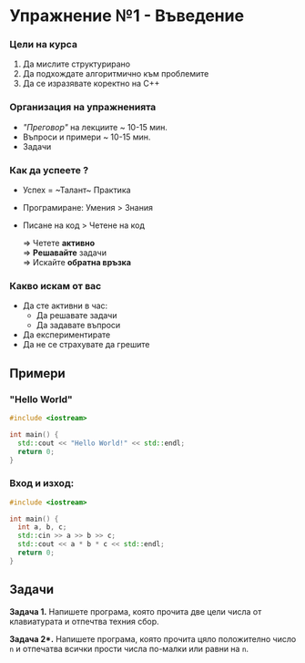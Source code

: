 # Упражнение №1 - Въведение


### Цели на курса

1. Да мислите структурирано
2. Да подхождате алгоритмично към проблемите
3. Да се изразявате коректно на С++


### Организация на упражненията

- _"Преговор"_ на лекциите ~ 10-15 мин.
- Въпроси и примери ~ 10-15 мин.
- Задачи


### Как да успеете ?

- Успех $=$ ~Талант~ Практика
- Програмиране: Умения $>$ Знания
- Писане на код $>$ Четене на код

  $\Rightarrow$ Четете **активно**<br/>
  $\Rightarrow$ **Решавайте** задачи<br/>
  $\Rightarrow$ Искайте **обратна връзка**<br/>


### Какво искам от вас

- Да сте активни в час:
  - Да решавате задачи
  - Да задавате въпроси
- Да експериментирате
- Да не се страхувате да грешите


## Примери

### "Hello World"

```cpp
#include <iostream>

int main() {
  std::cout << "Hello World!" << std::endl;
  return 0;
}
```


### Вход и изход:

```cpp
#include <iostream>

int main() {
  int a, b, c;
  std::cin >> a >> b >> c;
  std::cout << a * b * c << std::endl;
  return 0;
}
```


## Задачи

**Задача 1.** Напишете програма, която прочита две цели числа от клавиатурата и отпечтва техния сбор.

**Задача 2&ast;.** Напишете програма, която прочита цяло положително число `n` и отпечатва всички прости числа по-малки или равни на `n`.
